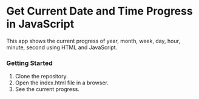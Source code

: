 # Get Current Date and Time Progress in JavaScript

This app shows the current progress of year, month, week, day, hour, minute, second using HTML and JavaScript.

### Getting Started

1. Clone the repository.
2. Open the index.html file in a browser.
3. See the current progress.